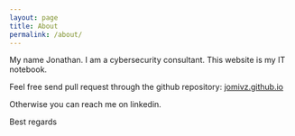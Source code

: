 ```yaml
---
layout: page
title: About
permalink: /about/
---
```


My name Jonathan. I am a cybersecurity consultant. This website is my IT notebook. 

Feel free send pull request through the github repository:
[jomivz.github.io](https://github.com/jomivz/jomivz.github.io)

Otherwise you can reach me on linkedin.

Best regards
